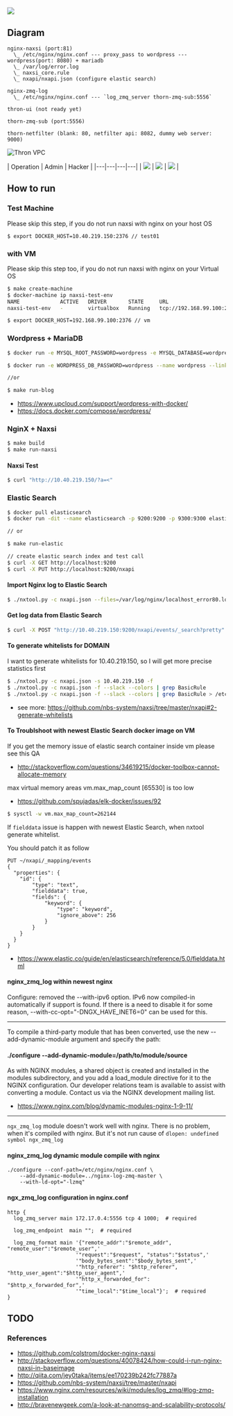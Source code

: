 # ![](assets/thorn-of-crown.jpg)

## Diagram

```
nginx-naxsi (port:81)
  \_ /etc/nginx/nginx.conf --- proxy_pass to wordpress --- wordpress(port: 8080) + mariadb
  \_ /var/log/error.log
  \_ naxsi_core.rule
  \_ nxapi/nxapi.json (configure elastic search)

nginx-zmq-log
  \_ /etc/nginx/nginx.conf --- `log_zmq_server thorn-zmq-sub:5556`

thron-ui (not ready yet)

thorn-zmq-sub (port:5556)

thorn-netfilter (blank: 80, netfilter api: 8082, dummy web server: 9000)
```

![Thron VPC](assets/RASP_WAF.001.png)

| Operation | Admin | Hacker |
|---|---|---|---|
| ![](assets/RASP_WAF.002.png) | ![](assets/RASP_WAF.003.png) | ![](assets/RASP_WAF.004.png) |

## How to run

### Test Machine

Please skip this step, if you do not run naxsi with nginx on your host OS

```
$ export DOCKER_HOST=10.40.219.150:2376 // test01
```

### with VM

Please skip this step too, if you do not run naxsi with nginx on your Virtual OS

```bash
$ make create-machine
$ docker-machine ip naxsi-test-env
NAME             ACTIVE   DRIVER       STATE     URL                         SWARM   DOCKER    ERRORS
naxsi-test-env   -        virtualbox   Running   tcp://192.168.99.100:2376           v1.12.4

$ export DOCKER_HOST=192.168.99.100:2376 // vm
```

### Wordpress + MariaDB

```bash
$ docker run -e MYSQL_ROOT_PASSWORD=wordpress -e MYSQL_DATABASE=wordpress --name wordpressdb -v "$PWD/db":/var/lib/mysql -d mariadb:latest

$ docker run -e WORDPRESS_DB_PASSWORD=wordpress --name wordpress --link wordpressdb:mysql -p 8080:80 -v "$PWD/html":/var/www/html -d wordpress

//or

$ make run-blog
```

- https://www.upcloud.com/support/wordpress-with-docker/
- https://docs.docker.com/compose/wordpress/

### NginX + Naxsi

```bash
$ make build
$ make run-naxsi
```

#### Naxsi Test

```bash
$ curl "http://10.40.219.150/?a=<"
```

### Elastic Search

```bash
$ docker pull elasticsearch
$ docker run -dit --name elasticsearch -p 9200:9200 -p 9300:9300 elasticsearch

// or

$ make run-elastic

// create elastic search index and test call
$ curl -X GET http://localhost:9200
$ curl -X PUT http://localhost:9200/nxapi
```

#### Import Nginx log to Elastic Search

```bash
$ ./nxtool.py -c nxapi.json --files=/var/log/nginx/localhost_error80.log
```

#### Get log data from Elastic Search

```bash
$ curl -X POST "http://10.40.219.150:9200/nxapi/events/_search?pretty" -d {}
```

#### To generate whitelists for DOMAIN
I want to generate whitelists for 10.40.219.150, so I will get more precise statistics first

```bash
$ ./nxtool.py -c nxapi.json -s 10.40.219.150 -f
$ ./nxtool.py -c nxapi.json -f --slack --colors | grep BasicRule
$ ./nxtool.py -c nxapi.json -f --slack --colors | grep BasicRule > /etc/nginx/custom.rules
```

- see more: https://github.com/nbs-system/naxsi/tree/master/nxapi#2-generate-whitelists

#### To Troublshoot with newest Elastic Search docker image on VM
If you get the memory issue of elastic search container inside vm please see this QA
- http://stackoverflow.com/questions/34619215/docker-toolbox-cannot-allocate-memory

max virtual memory areas vm.max_map_count [65530] is too low
- https://github.com/spujadas/elk-docker/issues/92

```bash
$ sysctl -w vm.max_map_count=262144
```

If `fielddata` issue is happen with newest Elastic Search, when nxtool generate whitelist.

You should patch it as follow
```
PUT ~/nxapi/_mapping/events
{
  "properties": {
    "id": {
        "type": "text",
        "fielddata": true,
        "fields": {
            "keyword": {
                "type": "keyword",
                "ignore_above": 256
            }
        }
    }
  }
}
```
- https://www.elastic.co/guide/en/elasticsearch/reference/5.0/fielddata.html

#### nginx_zmq_log within newest nginx

Configure: removed the --with-ipv6 option. IPv6 now compiled-in automatically if support is found. If there is a need to disable it for some reason, --with-cc-opt="-DNGX_HAVE_INET6=0" can be used for this.

---

To compile a third-party module that has been converted, use the new --add-dynamic-module argument and specify the path:

#### ./configure --add-dynamic-module=/path/to/module/source
As with NGINX modules, a shared object is created and installed in the modules subdirectory, and you add a load_module directive for it to the NGINX configuration. Our developer relations team is available to assist with converting a module. Contact us via the NGINX development mailing list.

- https://www.nginx.com/blog/dynamic-modules-nginx-1-9-11/

---

`ngx_zmq_log` module doesn't work well with nginx. There is no problem, when it's compiled with nginx. But it's not run cause of `dlopen: undefined symbol ngx_zmq_log`

#### nginx_zmq_log dynamic module compile with nginx

```
./configure --conf-path=/etc/nginx/nginx.conf \
    --add-dynamic-module=../nginx-log-zmq-master \
    --with-ld-opt="-lzmq"
```

#### ngx_zmq_log configuration in nginx.conf

```
http {
  log_zmq_server main 172.17.0.4:5556 tcp 4 1000;  # required

  log_zmq_endpoint  main "";  # required

  log_zmq_format main '{"remote_addr":"$remote_addr", "remote_user":"$remote_user",'
                      '"request":"$request", "status":"$status",'
                      '"body_bytes_sent":"$body_bytes_sent",'
                      '"http_referer": "$http_referer", "http_user_agent":"$http_user_agent",'
                      '"http_x_forwarded_for": "$http_x_forwarded_for",'
                      '"time_local":"$time_local"}';  # required
}
```

## TODO


### References
- https://github.com/colstrom/docker-nginx-naxsi
- http://stackoverflow.com/questions/40078424/how-could-i-run-nginx-naxsi-in-baseimage
- http://qiita.com/jey0taka/items/ee170239b242fc77887a
- https://github.com/nbs-system/naxsi/tree/master/nxapi
- https://www.nginx.com/resources/wiki/modules/log_zmq/#log-zmq-installation
- http://bravenewgeek.com/a-look-at-nanomsg-and-scalability-protocols/
